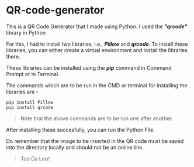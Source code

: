 # QR-code-generator
This is a QR Code Generator that I made using Python. I used the ***"qrcode"*** library in Python

For this, I had to install two libraries, i.e., ***Pillow*** and ***qrcode***.
To install these libraries, you can either create a virtual environment and install the libraries there.

These libraries can be installed using the ***pip*** command in Command Prompt or in Terminal.

The commands which are to be run in the CMD or terminal for installing the libraries are - 
```
pip install Pillow
pip install qrcode
```

> Note that the above commands are to be run one after another.

After installing these succesfully, you can run the Python File. 

Do remember that the image to be inserted in the QR code must be saved into the directory locally and should not be an online link.


> Too Da Loo!